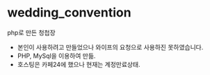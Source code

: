 # wedding_convention
php로 만든 청첩장
 - 본인이 사용하려고 만들었으나 와이프의 요청으로 사용하진 못하였습니다.
 - PHP, MySql을 이용하여 만듦.
 - 호스팅은 카페24에 했으나 현재는 계정만료상태.
